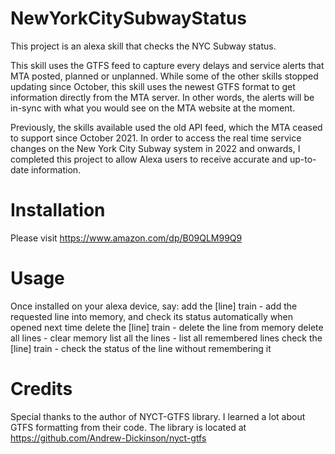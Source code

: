 # NewYorkCitySubwayStatus
This project is an alexa skill that checks the NYC Subway status. 

This skill uses the GTFS feed to capture every delays and service alerts that MTA posted, planned or unplanned. While some of the other skills stopped updating since October, this skill uses the newest GTFS format to get information directly from the MTA server. In other words, the alerts will be in-sync with what you would see on the MTA website at the moment.

Previously, the skills available used the old API feed, which the MTA ceased to support since October 2021. In order to access the real time service changes on the New York City Subway system in 2022 and onwards, I completed this project to allow Alexa users to receive accurate and up-to-date information.

# Installation
Please visit https://www.amazon.com/dp/B09QLM99Q9
# Usage
Once installed on your alexa device, say:
add the [line] train - add the requested line into memory, and check its status automatically when opened next time
delete the [line] train - delete the line from memory
delete all lines - clear memory
list all the lines - list all remembered lines
check the [line] train - check the status of the line without remembering it

# Credits
Special thanks to the author of NYCT-GTFS library. I learned a lot about GTFS formatting from their code. The library is located at https://github.com/Andrew-Dickinson/nyct-gtfs
